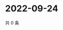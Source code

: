 # 2022-09-24

共 0 条

<!-- BEGIN WEIBO -->
<!-- 最后更新时间 Sat Sep 24 2022 04:19:05 GMT+0800 (China Standard Time) -->

<!-- END WEIBO -->
